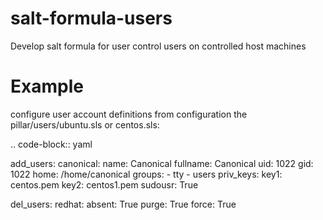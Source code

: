# salt-formula-users
Develop salt formula for user control users on controlled host machines

Example
=======
configure user account definitions from configuration the pillar/users/ubuntu.sls or centos.sls:

.. code-block:: yaml

add_users:
  canonical:
    name: Canonical
    fullname: Canonical
    uid: 1022
    gid: 1022
    home: /home/canonical
    groups:
      - tty
      - users
    priv_keys:
      key1: centos.pem
      key2: centos1.pem
    sudousr: True

del_users:
  redhat:
    absent: True
    purge: True
    force: True

